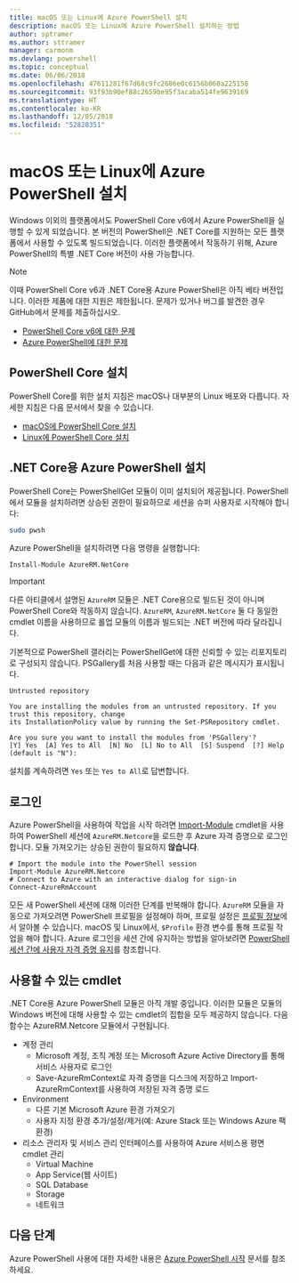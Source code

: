 ```yaml
---
title: macOS 또는 Linux에 Azure PowerShell 설치
description: macOS 또는 Linux에 Azure PowerShell 설치하는 방법
author: sptramer
ms.author: sttramer
manager: carmonm
ms.devlang: powershell
ms.topic: conceptual
ms.date: 06/06/2018
ms.openlocfilehash: 47611281f67d68c9fc2686e0c6156b060a225158
ms.sourcegitcommit: 93f93b90ef88c2659be95f3acaba514fe9639169
ms.translationtype: HT
ms.contentlocale: ko-KR
ms.lasthandoff: 12/05/2018
ms.locfileid: "52828351"
---
```

# <a name="install-azure-powershell-on-macos-or-linux"></a>macOS 또는 Linux에 Azure PowerShell 설치

Windows 이외의 플랫폼에서도 PowerShell Core v6에서 Azure PowerShell을 실행할 수 있게 되었습니다. 본 버전의 PowerShell은 .NET Core를 지원하는 모든 플랫폼에서 사용할 수 있도록 빌드되었습니다. 이러한 플랫폼에서 작동하기 위해, Azure PowerShell의 특별 .NET Core 버전이 사용 가능합니다.

> [!NOTE]
> 이때 PowerShell Core v6과 .NET Core용 Azure PowerShell은 아직 베타 버전입니다.
> 이러한 제품에 대한 지원은 제한됩니다. 문제가 있거나 버그를 발견한 경우 GitHub에서 문제를 제출하십시오.
>
> * [PowerShell Core v6에 대한 문제](https://github.com/PowerShell/PowerShell/issues)
> * [Azure PowerShell에 대한 문제](https://github.com/azure/azure-docs-powershell/issues)

## <a name="install-powershell-core"></a>PowerShell Core 설치

PowerShell Core를 위한 설치 지침은 macOS나 대부분의 Linux 배포와 다릅니다.
자세한 지침은 다음 문서에서 찾을 수 있습니다.

* [macOS에 PowerShell Core 설치](/powershell/scripting/setup/installing-powershell-core-on-macos)
* [Linux에 PowerShell Core 설치](/powershell/scripting/setup/installing-powershell-core-on-linux)

## <a name="install-azure-powershell-for-net-core"></a>.NET Core용 Azure PowerShell 설치

PowerShell Core는 PowerShellGet 모듈이 이미 설치되어 제공됩니다. PowerShell에서 모듈을 설치하려면 상승된 권한이 필요하므로 세션을 슈퍼 사용자로 시작해야 합니다:

```bash
sudo pwsh
```

Azure PowerShell을 설치하려면 다음 명령을 실행합니다:

```powershell-interactive
Install-Module AzureRM.NetCore
```

> [!IMPORTANT]
> 다른 아티클에서 설명된 `AzureRM` 모듈은 .NET Core용으로 빌드된 것이 아니며 PowerShell Core와 작동하지 않습니다. `AzureRM`, `AzureRM.NetCore` 둘 다 동일한 cmdlet 이름을 사용하므로 롤업 모듈의 이름과 빌드되는 .NET 버전에 따라 달라집니다.

기본적으로 PowerShell 갤러리는 PowerShellGet에 대한 신뢰할 수 있는 리포지토리로 구성되지 않습니다. PSGallery를 처음 사용할 때는 다음과 같은 메시지가 표시됩니다.

```output
Untrusted repository

You are installing the modules from an untrusted repository. If you trust this repository, change
its InstallationPolicy value by running the Set-PSRepository cmdlet.

Are you sure you want to install the modules from 'PSGallery'?
[Y] Yes  [A] Yes to All  [N] No  [L] No to All  [S] Suspend  [?] Help (default is "N"):
```

설치를 계속하려면 `Yes` 또는 `Yes to All`로 답변합니다.

## <a name="sign-in"></a>로그인

Azure PowerShell을 사용하여 작업을 시작 하려면 [Import-Module](/powershell/module/Microsoft.PowerShell.Core/Import-Module) cmdlet을 사용하여 PowerShell 세션에 `AzureRM.Netcore`을 로드한 후 Azure 자격 증명으로 로그인합니다. 모듈 가져오기는 상승된 권한이 필요하지 __않습니다__.

```powershell-interactive
# Import the module into the PowerShell session
Import-Module AzureRM.Netcore
# Connect to Azure with an interactive dialog for sign-in
Connect-AzureRmAccount
```

모든 새 PowerShell 세션에 대해 이러한 단계를 반복해야 합니다. `AzureRM` 모듈을 자동으로 가져오려면 PowerShell 프로필을 설정해야 하며, 프로필 설정은 [프로필 정보](/powershell/module/microsoft.powershell.core/about/about_profiles)에서 알아볼 수 있습니다.
macOS 및 Linux에서, `$Profile` 환경 변수를 통해 프로필 작업을 해야 합니다. Azure 로그인을 세션 간에 유지하는 방법을 알아보려면 [PowerShell 세션 간에 사용자 자격 증명 유지](context-persistence.md)를 참조합니다.

## <a name="available-cmdlets"></a>사용할 수 있는 cmdlet

.NET Core용 Azure PowerShell 모듈은 아직 개발 중입니다. 이러한 모듈은 모듈의 Windows 버전에 대해 사용할 수 있는 cmdlet의 집합을 모두 제공하지 않습니다. 다음 함수는 AzureRM.Netcore 모듈에서 구현됩니다.

* 계정 관리
  * Microsoft 계정, 조직 계정 또는 Microsoft Azure Active Directory를 통해 서비스 사용자로 로그인
  * Save-AzureRmContext로 자격 증명을 디스크에 저장하고 Import-AzureRmContext를 사용하여 저장된 자격 증명 로드
* Environment
  * 다른 기본 Microsoft Azure 환경 가져오기
  * 사용자 지정 환경 추가/설정/제거(예: Azure Stack 또는 Windows Azure 팩 환경)
* 리소스 관리자 및 서비스 관리 인터페이스를 사용하여 Azure 서비스용 평면 cmdlet 관리
  * Virtual Machine
  * App Service(웹 사이트)
  * SQL Database
  * Storage
  * 네트워크

## <a name="next-steps"></a>다음 단계

Azure PowerShell 사용에 대한 자세한 내용은 [Azure PowerShell 시작](get-started-azureps.md) 문서를 참조하세요.
